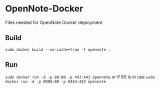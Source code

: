 OpenNote-Docker
===============

Files needed for OpenNote Docker deployment

## Build
`sudo docker build --no-cache=true -t opennote .`

## Run
`sudo docker run -d -p 80:80 -p 443:443 opennote`
or if 80 is in use
`sudo docker run -d -p 8080:80 -p 8443:443 opennote`



